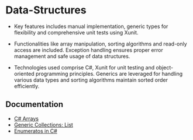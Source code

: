 # Data-Structures
  
  - Key features includes manual implementation, generic types for flexibility and comprehensive unit tests using Xunit. 
  
  - Functionalities like array manipulation, sorting algorithms and read-only access are included. Exception handling ensures proper error management and safe usage of data structures.

  - Technologies used comprise C#, Xunit for unit testing and object-oriented programming principles. Generics are leveraged for handling various data types and sorting algorithms maintain sorted order efficiently.

## Documentation
  
  - [C# Arrays](https://learn.microsoft.com/en-us/dotnet/csharp/language-reference/builtin-types/arrays)
  - [Generic Collections: List<T>](https://learn.microsoft.com/en-us/dotnet/api/system.collections.generic.list-1?view=net-8.0)
  - [Enumeratos in C#](https://www.c-sharpcorner.com/article/enumerators-in-C-Sharp/)
